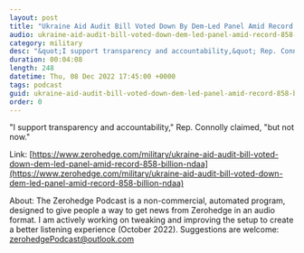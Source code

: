 ```yaml
---
layout: post
title: "Ukraine Aid Audit Bill Voted Down By Dem-Led Panel Amid Record $858 Billion NDAA"
audio: ukraine-aid-audit-bill-voted-down-dem-led-panel-amid-record-858-billion-ndaa-0
category: military
desc: "&quot;I support transparency and accountability,&quot; Rep. Connolly claimed, &quot;but not now.&quot;"
duration: 00:04:08
length: 248
datetime: Thu, 08 Dec 2022 17:45:00 +0000
tags: podcast
guid: ukraine-aid-audit-bill-voted-down-dem-led-panel-amid-record-858-billion-ndaa-0
order: 0
---
```

&quot;I support transparency and accountability,&quot; Rep. Connolly claimed, &quot;but not now.&quot;

Link: [https://www.zerohedge.com/military/ukraine-aid-audit-bill-voted-down-dem-led-panel-amid-record-858-billion-ndaa](https://www.zerohedge.com/military/ukraine-aid-audit-bill-voted-down-dem-led-panel-amid-record-858-billion-ndaa)

About: The Zerohedge Podcast is a non-commercial, automated program, designed to give people a way to get news from Zerohedge in an audio format.  I am actively working on tweaking and improving the setup to create a better listening experience (October 2022).  Suggestions are welcome: [zerohedgePodcast@outlook.com](mailto:zerohedgePodcast@outlook.com)